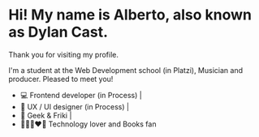# Hi! My name is Alberto, also known as Dylan Cast.

Thank you for visiting my profile.

I'm a student at the Web Development school (in Platzi), Musician and producer. Pleased to meet you!

- 💻 Frontend developer (in Process) |
- 🎨 UX / UI designer (in Process) |
- 👾 Geek & Friki |
- 🧑🏻‍💻❤️📖 Technology lover and Books fan 
